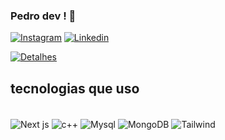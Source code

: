 
### Pedro dev ! 🙂

[![Instagram](https://img.shields.io/badge/Instagram-E4405F?style=for-the-badge&logo=instagram&logoColor=white)](https://pedrodevSz)
[![Linkedin](https://img.shields.io/badge/LinkedIn-0077B5?style=for-the-badge&logo=linkedin&logoColor=white)](http://www.linkedin.com/in/pedrodevsz)

[![Detalhes](https://github-readme-stats.vercel.app/api?username=pedrodevsz&show_icons=true&theme=dark#gh-dark-mode-only)](https://github.com/pedrodevsz/github-readme-stats#gh-dark-mode-only)

## tecnologias que uso 

<div style="display: inline_block"><br/>
  <img src="https://img.shields.io/badge/Next-black?style=for-the-badge&logo=next.js&logoColor=white" alt="Next js" align="center"/>
  <img src="https://img.shields.io/badge/c++-%2300599C.svg?style=for-the-badge&logo=c%2B%2B&logoColor=white)" alt="c++" align="center"/>
  <img src="https://img.shields.io/badge/mysql-4479A1.svg?style=for-the-badge&logo=mysql&logoColor=white" alt="Mysql" align="center"/>
  <img src="https://img.shields.io/badge/MongoDB-%234ea94b.svg?style=for-the-badge&logo=mongodb&logoColor=white" alt="MongoDB" align="center"/>
  <img src="https://img.shields.io/badge/tailwindcss-%2338B2AC.svg?style=for-the-badge&logo=tailwind-css&logoColor=white" alt="Tailwind" align="center"/>
</div>
